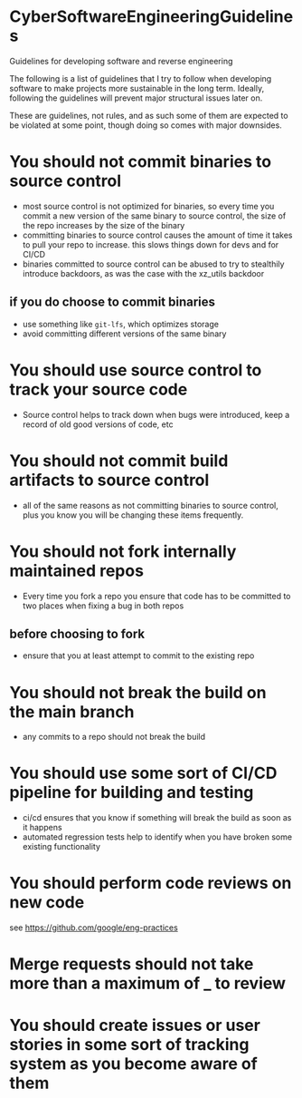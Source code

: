 # CyberSoftwareEngineeringGuidelines
Guidelines for developing software and reverse engineering

The following is a list of guidelines that I try to follow when developing software to make projects more sustainable in the long term. 
Ideally, following the guidelines will prevent major structural issues later on.

These are guidelines, not rules, and as such some of them are expected to be violated at some point, though doing so comes with major downsides.

# You should not commit binaries to source control
- most source control is not optimized for binaries, so every time you commit a new version of the same binary to source control, the size of the repo increases by the size of the binary
- committing binaries to source control causes the amount of time it takes to pull your repo to increase. this slows things down for devs and for CI/CD
- binaries committed to source control can be abused to try to stealthily introduce backdoors, as was the case with the xz_utils backdoor

## if you do choose to commit binaries
- use something like `git-lfs`, which optimizes storage
- avoid committing different versions of the same binary

# You should use source control to track your source code
- Source control helps to track down when bugs were introduced, keep a record of old good versions of code, etc

# You should not commit build artifacts to source control
- all of the same reasons as not committing binaries to source control, plus you know you will be changing these items frequently. 

# You should not fork internally maintained repos
- Every time you fork a repo you ensure that code has to be committed to two places when fixing a bug in both repos

## before choosing to fork
- ensure that you at least attempt to commit to the existing repo

# You should not break the build on the main branch
- any commits to a repo should not break the build

# You should use some sort of CI/CD pipeline for building and testing
- ci/cd ensures that you know if something will break the build as soon as it happens
- automated regression tests help to identify when you have broken some existing functionality

# You should perform code reviews on new code 
see https://github.com/google/eng-practices

# Merge requests should not take more than a maximum of _ to review

# You should create issues or user stories in some sort of tracking system as you become aware of them





